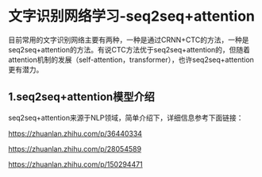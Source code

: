 # 文字识别网络学习-seq2seq+attention

目前常用的文字识别网络主要有两种，一种是通过CRNN+CTC的方法，一种是seq2seq+attention的方法。有说CTC方法优于seq2seq+attention的，但随着attention机制的发展（self-attention，transformer），也许seq2seq+attention更有潜力。

## 1.seq2seq+attention模型介绍

seq2seq+attention来源于NLP领域，简单介绍下，详细信息参考下面链接：

https://zhuanlan.zhihu.com/p/36440334

https://zhuanlan.zhihu.com/p/28054589

https://zhuanlan.zhihu.com/p/150294471

